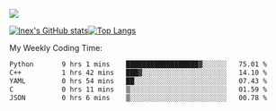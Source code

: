 ![](https://komarev.com/ghpvc/?username=lnexenl&style=flat-square&color=orange)

[![lnex's GitHub stats](https://github-readme-stats.vercel.app/api?username=lnexenl&count_private=true&show_icons=true)](https://github.com/anuraghazra/github-readme-stats)[![Top Langs](https://github-readme-stats.vercel.app/api/top-langs/?username=lnexenl&layout=compact&langs_count=8&exclude_repo=32-bit-MIPS-CPU)](https://github.com/anuraghazra/github-readme-stats)

My Weekly Coding Time:
<!--START_SECTION:waka-->

```txt
Python       9 hrs 1 mins    ██████████████████▓░░░░░░   75.01 %
C++          1 hrs 42 mins   ███▓░░░░░░░░░░░░░░░░░░░░░   14.10 %
YAML         0 hrs 54 mins   ██░░░░░░░░░░░░░░░░░░░░░░░   07.43 %
C            0 hrs 11 mins   ▒░░░░░░░░░░░░░░░░░░░░░░░░   01.59 %
JSON         0 hrs 6 mins    ▒░░░░░░░░░░░░░░░░░░░░░░░░   00.78 %
```

<!--END_SECTION:waka-->


